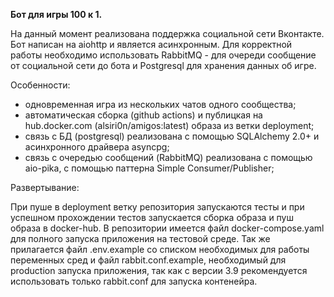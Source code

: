 __Бот для игры 100 к 1.__

На данный момент реализована поддержка социальной сети Вконтакте. Бот написан на aiohttp и является асинхронным. Для корректной работы необходимо использовать RabbitMQ - для очереди сообщение от социальной сети до бота и Postgresql для хранения данных об игре.

Особенности:
- одновременная игра из нескольких чатов одного сообщества;
- автоматическая сборка (github actions) и публицкая на hub.docker.com (alsiri0n/amigos:latest) образа из ветки deployment;
- связь с БД (postgresql) реализована с помощью SQLAlchemy 2.0+ и асинхронного драйвера asyncpg;
- связь с очередью сообщений (RabbitMQ) реализована с помощью aio-pika, с помощью паттерна Simple Consumer/Publisher;

Развертывание:

При пуше в deployment ветку репозитория запускаются тесты и при успешном прохождении тестов запускается сборка образа и пуш образа в docker-hub. В репозитории имеется файл docker-compose.yaml для полного запуска приложения на тестовой среде. Так же прилагается файл .env.example со списком необходимых для работы переменных сред и файл rabbit.conf.example, необходимый для production запуска приложения, так как с версии 3.9 рекомендуется использовать только rabbit.conf для запуска контенейра.
